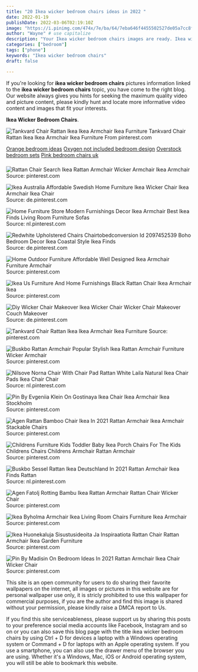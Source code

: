 ```yaml
---
title: "20 Ikea wicker bedroom chairs ideas in 2022 "
date: 2022-01-19
publishDate: 2022-03-06T02:19:10Z
image: "https://i.pinimg.com/474x/7e/ba/64/7eba646f4455502527de05a7cc8f8c79.jpg"
author: "Wayne" # use capitalize
description: "Your Ikea wicker bedroom chairs images are ready. Ikea wicker bedroom chairs are a topic that is being searched for and liked by netizens now. You can Find and Download the Ikea wicker bedroom chairs files here. Find and Download all royalty-free photos and vectors."
categories: ["bedroom"]
tags: ["phone"]
keywords: "Ikea wicker bedroom chairs"
draft: false

---
```


If you're looking for **ikea wicker bedroom chairs** pictures information linked to the **ikea wicker bedroom chairs** topic, you have come to the right  blog.  Our website always  gives you  hints  for seeking  the maximum  quality video and picture  content, please kindly hunt and locate more informative video content and images  that fit your interests.

**Ikea Wicker Bedroom Chairs**. 

![Tankvard Chair Rattan Ikea Ikea Armchair Ikea Furniture](https://i.pinimg.com/originals/2e/84/34/2e843411354c0dbb57363ba57d00b568.png "Tankvard Chair Rattan Ikea Ikea Armchair Ikea Furniture")
Tankvard Chair Rattan Ikea Ikea Armchair Ikea Furniture From pinterest.com

[Orange bedroom ideas](/orange-bedroom-ideas/)
[Oxygen not included bedroom design](/oxygen-not-included-bedroom-design/)
[Overstock bedroom sets](/overstock-bedroom-sets/)
[Pink bedroom chairs uk](/pink-bedroom-chairs-uk/)



### 

 


![Rattan Chair Search Ikea Rattan Armchair Wicker Armchair Ikea Armchair](https://i.pinimg.com/originals/e5/51/a1/e551a1bf372523123ad8816b9bcb5c0f.png "Rattan Chair Search Ikea Rattan Armchair Wicker Armchair Ikea Armchair")
Source: pinterest.com

 

![Ikea Australia Affordable Swedish Home Furniture Ikea Wicker Chair Ikea Armchair Ikea Chair](https://i.pinimg.com/originals/61/79/4e/61794eb928da0fb7ef36ae0e085d2a77.jpg "Ikea Australia Affordable Swedish Home Furniture Ikea Wicker Chair Ikea Armchair Ikea Chair")
Source: de.pinterest.com

 

![Home Furniture Store Modern Furnishings Decor Ikea Armchair Best Ikea Finds Living Room Furniture Sofas](https://i.pinimg.com/originals/98/3b/c7/983bc7c3acae6785527084496797f816.jpg "Home Furniture Store Modern Furnishings Decor Ikea Armchair Best Ikea Finds Living Room Furniture Sofas")
Source: nl.pinterest.com

 

![Redwhite Upholstered Chairs Chairtobedconversion Id 2097452539 Boho Bedroom Decor Ikea Coastal Style Ikea Finds](https://i.pinimg.com/736x/41/f9/60/41f9602f205ee5764fa0227806352afd.jpg "Redwhite Upholstered Chairs Chairtobedconversion Id 2097452539 Boho Bedroom Decor Ikea Coastal Style Ikea Finds")
Source: de.pinterest.com

 

![Home Outdoor Furniture Affordable Well Designed Ikea Armchair Furniture Armchair](https://i.pinimg.com/564x/96/bb/cc/96bbcc1c6ba3a493e7bf5b2f192588e5.jpg "Home Outdoor Furniture Affordable Well Designed Ikea Armchair Furniture Armchair")
Source: pinterest.com

 

![Ikea Us Furniture And Home Furnishings Black Rattan Chair Ikea Armchair Ikea](https://i.pinimg.com/originals/ef/6a/7f/ef6a7f694e8ee975a699e3532fe25727.jpg "Ikea Us Furniture And Home Furnishings Black Rattan Chair Ikea Armchair Ikea")
Source: pinterest.com

 

![Diy Wicker Chair Makeover Ikea Wicker Chair Wicker Chair Makeover Couch Makeover](https://i.pinimg.com/originals/fd/29/95/fd2995e53da64ff1aefc9db057ba0113.jpg "Diy Wicker Chair Makeover Ikea Wicker Chair Wicker Chair Makeover Couch Makeover")
Source: de.pinterest.com

 

![Tankvard Chair Rattan Ikea Ikea Armchair Ikea Furniture](https://i.pinimg.com/originals/2e/84/34/2e843411354c0dbb57363ba57d00b568.png "Tankvard Chair Rattan Ikea Ikea Armchair Ikea Furniture")
Source: pinterest.com

 

![Buskbo Rattan Armchair Popular Stylish Ikea Rattan Armchair Furniture Wicker Armchair](https://i.pinimg.com/originals/c1/06/95/c1069567084bf69dadcf158728bbd9e2.jpg "Buskbo Rattan Armchair Popular Stylish Ikea Rattan Armchair Furniture Wicker Armchair")
Source: pinterest.com

 

![Nilsove Norna Chair With Chair Pad Rattan White Laila Natural Ikea Chair Pads Ikea Chair Chair](https://i.pinimg.com/originals/f4/37/af/f437af66384ab8b6a696ce144ce950d5.jpg "Nilsove Norna Chair With Chair Pad Rattan White Laila Natural Ikea Chair Pads Ikea Chair Chair")
Source: nl.pinterest.com

 

![Pin By Evgeniia Klein On Gostinaya Ikea Chair Ikea Armchair Ikea Stockholm](https://i.pinimg.com/originals/45/85/2d/45852dd3726c8b7b234896a6a2108d6c.jpg "Pin By Evgeniia Klein On Gostinaya Ikea Chair Ikea Armchair Ikea Stockholm")
Source: pinterest.com

 

![Agen Rattan Bamboo Chair Ikea In 2021 Rattan Armchair Ikea Armchair Stackable Chairs](https://i.pinimg.com/originals/0e/99/b1/0e99b1fee8c72859e6bc812d34b4635c.jpg "Agen Rattan Bamboo Chair Ikea In 2021 Rattan Armchair Ikea Armchair Stackable Chairs")
Source: pinterest.com

 

![Childrens Furniture Kids Toddler Baby Ikea Porch Chairs For The Kids Childrens Chairs Childrens Armchair Rattan Armchair](https://i.pinimg.com/originals/d7/5c/30/d75c30608a32bc5ee10cd4fd1ede5aac.jpg "Childrens Furniture Kids Toddler Baby Ikea Porch Chairs For The Kids Childrens Chairs Childrens Armchair Rattan Armchair")
Source: pinterest.com

 

![Buskbo Sessel Rattan Ikea Deutschland In 2021 Rattan Armchair Ikea Finds Rattan](https://i.pinimg.com/originals/71/2e/69/712e697d8fc9b5a622ccf86ff2a199ca.jpg "Buskbo Sessel Rattan Ikea Deutschland In 2021 Rattan Armchair Ikea Finds Rattan")
Source: nl.pinterest.com

 

![Agen Fatolj Rotting Bambu Ikea Rattan Armchair Rattan Chair Wicker Chair](https://i.pinimg.com/564x/ce/46/3a/ce463a1d4b9e9379c461688d342bae2d.jpg "Agen Fatolj Rotting Bambu Ikea Rattan Armchair Rattan Chair Wicker Chair")
Source: pinterest.com

 

![Ikea Byholma Armchair Ikea Living Room Chairs Furniture Ikea Armchair](https://i.pinimg.com/originals/f9/68/53/f968535820e0ea3cd32a4d0ae126a587.jpg "Ikea Byholma Armchair Ikea Living Room Chairs Furniture Ikea Armchair")
Source: pinterest.com

 

![Ikea Huonekaluja Sisustusideoita Ja Inspiraatiota Rattan Chair Rattan Armchair Ikea Garden Furniture](https://i.pinimg.com/originals/9f/c1/90/9fc190cd1a4cfeda1f72d806ce702889.jpg "Ikea Huonekaluja Sisustusideoita Ja Inspiraatiota Rattan Chair Rattan Armchair Ikea Garden Furniture")
Source: pinterest.com

 

![Pin By Madisin On Bedroom Ideas In 2021 Rattan Armchair Ikea Chair Wicker Chair](https://i.pinimg.com/474x/7e/ba/64/7eba646f4455502527de05a7cc8f8c79.jpg "Pin By Madisin On Bedroom Ideas In 2021 Rattan Armchair Ikea Chair Wicker Chair")
Source: pinterest.com

 

This site is an open community for users to do sharing their favorite wallpapers on the internet, all images or pictures in this website are for personal wallpaper use only, it is stricly prohibited to use this wallpaper for commercial purposes, if you are the author and find this image is shared without your permission, please kindly raise a DMCA report to Us.

If you find this site serviceableness, please support us by sharing this posts to your preference social media accounts like Facebook, Instagram and so on or you can also save this blog page with the title ikea wicker bedroom chairs by using Ctrl + D for devices a laptop with a Windows operating system or Command + D for laptops with an Apple operating system. If you use a smartphone, you can also use the drawer menu of the browser you are using. Whether it's a Windows, Mac, iOS or Android operating system, you will still be able to bookmark this website.
